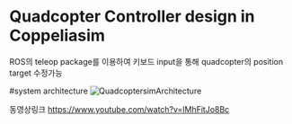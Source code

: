 # Quadcopter Controller design in Coppeliasim

ROS의 teleop package를 이용하여 키보드 input을 통해 quadcopter의 position target 수정가능

#system architecture
![QuadcoptersimArchitecture](https://user-images.githubusercontent.com/56678537/127470848-be5286ab-856a-4a9e-83ef-405c12ba6734.jpg)

동영상링크
https://www.youtube.com/watch?v=lMhFitJo8Bc 


